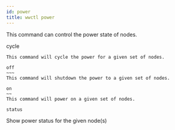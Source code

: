 ```yaml
---
id: power
title: wwctl power
---
```


This command can control the power state of nodes.

cycle
~~~~~
This command will cycle the power for a given set of nodes.

off
~~~
This command will shutdown the power to a given set of nodes.

on
~~
This command will power on a given set of nodes.

status
~~~~~~
Show power status for the given node(s)
